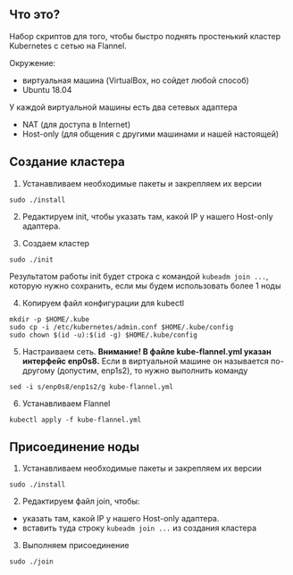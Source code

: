 ## Что это?
Набор скриптов для того, чтобы быстро поднять простенький кластер Kubernetes с сетью на Flannel.

Окружение:
* виртуальная машина (VirtualBox, но сойдет любой способ)
* Ubuntu 18.04

У каждой виртуальной машины есть два сетевых адаптера
* NAT (для доступа в Internet)
* Host-only (для общения с другими машинами и нашей настоящей)

## Создание кластера

1. Устанавливаем необходимые пакеты и закрепляем их версии

`sudo ./install`

2. Редактируем init, чтобы указать там, какой IP у нашего Host-only адаптера.

3. Создаем кластер

`sudo ./init`

Результатом работы init будет строка с командой `kubeadm join ...`, которую нужно сохранить, если мы будем использовать более 1 ноды

4. Копируем файл конфигурации для kubectl

```
mkdir -p $HOME/.kube
sudo cp -i /etc/kubernetes/admin.conf $HOME/.kube/config
sudo chown $(id -u):$(id -g) $HOME/.kube/config
```

5. Настраиваем сеть. **Внимание! В файле kube-flannel.yml указан интерфейс enp0s8.** Если в виртуальной машине он называется по-другому (допустим, enp1s2), то нужно выполнить команду

`sed -i s/enp0s8/enp1s2/g kube-flannel.yml`

6. Устанавливаем Flannel

`kubectl apply -f kube-flannel.yml`

## Присоединение ноды

1. Устанавливаем необходимые пакеты и закрепляем их версии

`sudo ./install`

2. Редактируем файл join, чтобы:
- указать там, какой IP у нашего Host-only адаптера.
- вставить туда строку `kubeadm join ...` из создания кластера

3. Выполняем присоединение

`sudo ./join`

